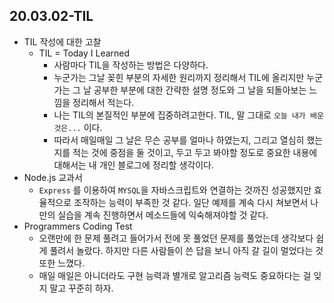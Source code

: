 ## 20.03.02-TIL

- TIL 작성에 대한 고찰
  - TIL = Today I Learned
    - 사람마다 TIL을 작성하는 방법은 다양하다. 
    - 누군가는 그날 꽂힌 부분의 자세한 원리까지 정리해서 TIL에 올리지만 누군가는 그 날 공부한 부분에 대한 간략한 설명 정도와 그 날을 되돌아보는 느낌을 정리해서 적는다.
    - 나는 TIL의 본질적인 부분에 집중하려고한다. TIL, 말 그대로 `오늘 내가 배운 것은...` 이다. 
    - 따라서 매일매일 그 날은 무슨 공부를 얼마나 하였는지, 그리고 열심히 했는지를 적는 것에 중점을 둘 것이고, 두고 두고 봐야할 정도로 중요한 내용에 대해서는 내 개인 블로그에 정리할 생각이다.
- Node.js 교과서
  - `Express` 를 이용하여 `MYSQL`을 자바스크립트와 연결하는 것까진 성공했지만 효율적으로 조작하는 능력이 부족한 것 같다. 일단 예제를 계속 다시 쳐보면서 나만의 실습을 계속 진행하면서 메소드들에 익숙해져야할 것 같다.
- Programmers Coding Test
  - 오랜만에 한 문제 풀려고 들어가서 전에 못 풀었던 문제를 풀었는데 생각보다 쉽게 풀려서 놀랐다. 하지만 다른 사람들이 쓴 답을 보니 아직 갈 길이 멀었다는 것 또한 느꼈다. 
  - 매일 매일은 아니더라도 구현 능력과 별개로 알고리즘 능력도 중요하다는 걸 잊지 말고 꾸준히 하자.